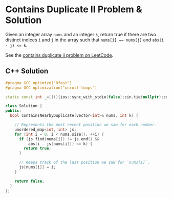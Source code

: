 # Contains Duplicate II Problem & Solution

Given an integer array `nums` and an integer `k`, return true if there are two distinct indices `i` and `j` in the array such that `nums[i] == nums[j]` and `abs(i - j) <= k`.

See the [contains duplicate ii problem on LeetCode](https://leetcode.com/problems/contains-duplicate-ii).

## C++ Solution

```cpp
#pragma GCC optimize("Ofast")
#pragma GCC optimization("unroll-loops")

static const int _=[](){ios::sync_with_stdio(false);cin.tie(nullptr);cout.tie(nullptr);return 0;}();

class Solution {
public:
  bool containsNearbyDuplicate(vector<int>& nums, int k) {

    // Represents the most recent position we saw for each number.
    unordered_map<int, int> js;
    for (int i = 0; i < nums.size(); ++i) {
      if (js.find(nums[i]) != js.end() &&
          abs(i - js[nums[i]]) <= k) {
        return true;
      }

      // Keeps track of the last position we saw for `nums[i]`.
      js[nums[i]] = i;
    }

    return false;
  }
};
```
